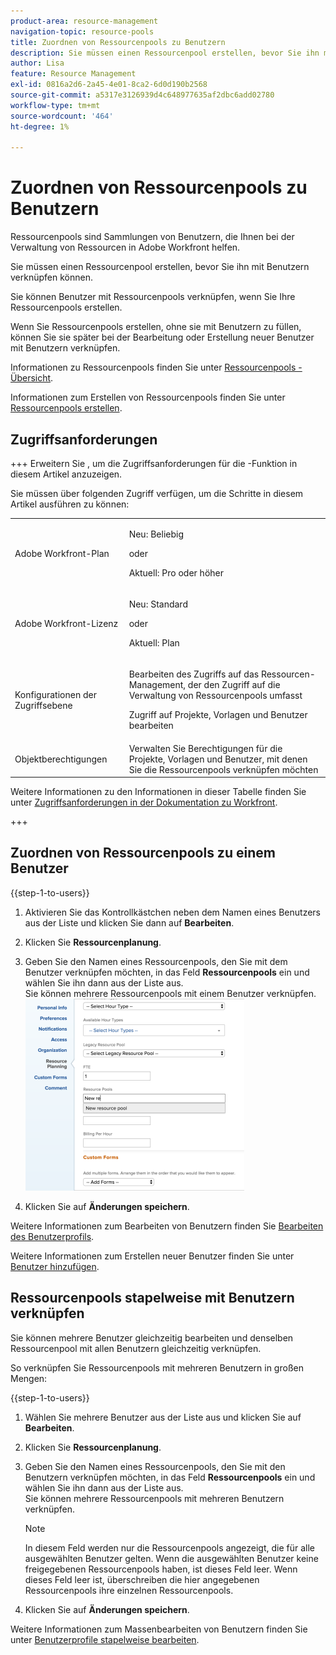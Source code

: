 ```yaml
---
product-area: resource-management
navigation-topic: resource-pools
title: Zuordnen von Ressourcenpools zu Benutzern
description: Sie müssen einen Ressourcenpool erstellen, bevor Sie ihn mit Benutzern verknüpfen können. Sie können Benutzer mit Ressourcenpools verknüpfen, wenn Sie Ihre Ressourcenpools erstellen.
author: Lisa
feature: Resource Management
exl-id: 0816a2d6-2a45-4e01-8ca2-6d0d190b2568
source-git-commit: a5317e3126939d4c648977635af2dbc6add02780
workflow-type: tm+mt
source-wordcount: '464'
ht-degree: 1%

---
```


# Zuordnen von Ressourcenpools zu Benutzern

<!--
<p data-mc-conditions="QuicksilverOrClassic.Draft mode">(NOTE: The info about how to add resource pools to users, are duplicated from the articles listed in those sections (Creating Users, etc). I decided to keep the steps here because those articles are too long to rummage through for updating just this one field.)</p>
-->

Ressourcenpools sind Sammlungen von Benutzern, die Ihnen bei der Verwaltung von Ressourcen in Adobe Workfront helfen.

Sie müssen einen Ressourcenpool erstellen, bevor Sie ihn mit Benutzern verknüpfen können.

Sie können Benutzer mit Ressourcenpools verknüpfen, wenn Sie Ihre Ressourcenpools erstellen.

Wenn Sie Ressourcenpools erstellen, ohne sie mit Benutzern zu füllen, können Sie sie später bei der Bearbeitung oder Erstellung neuer Benutzer mit Benutzern verknüpfen.

Informationen zu Ressourcenpools finden Sie unter [Ressourcenpools - Übersicht](../../../resource-mgmt/resource-planning/resource-pools/work-with-resource-pools.md).

Informationen zum Erstellen von Ressourcenpools finden Sie unter [Ressourcenpools erstellen](../../../resource-mgmt/resource-planning/resource-pools/create-resource-pools.md).

## Zugriffsanforderungen

+++ Erweitern Sie , um die Zugriffsanforderungen für die -Funktion in diesem Artikel anzuzeigen.

Sie müssen über folgenden Zugriff verfügen, um die Schritte in diesem Artikel ausführen zu können:

<table style="table-layout:auto"> 
 <col> 
 <col> 
 <tbody> 
  <tr> 
   <td role="rowheader">Adobe Workfront-Plan</td> 
   <td><p>Neu: Beliebig</p>
       <p>oder</p>
       <p>Aktuell: Pro oder höher</p> </td> 
  </tr> 
  <tr> 
   <td role="rowheader">Adobe Workfront-Lizenz</td> 
   <td><p>Neu: Standard</p>
       <p>oder</p>
       <p>Aktuell: Plan</p></td>
  </tr> 
  <tr> 
   <td role="rowheader">Konfigurationen der Zugriffsebene</td> 
   <td> <p>Bearbeiten des Zugriffs auf das Ressourcen-Management, der den Zugriff auf die Verwaltung von Ressourcenpools umfasst</p> <p>Zugriff auf Projekte, Vorlagen und Benutzer bearbeiten</p></td> 
  </tr> 
  <tr data-mc-conditions=""> 
   <td role="rowheader">Objektberechtigungen</td> 
   <td>Verwalten Sie Berechtigungen für die Projekte, Vorlagen und Benutzer, mit denen Sie die Ressourcenpools verknüpfen möchten</td> 
  </tr> 
 </tbody> 
</table>

Weitere Informationen zu den Informationen in dieser Tabelle finden Sie unter [Zugriffsanforderungen in der Dokumentation zu Workfront](/help/quicksilver/administration-and-setup/add-users/access-levels-and-object-permissions/access-level-requirements-in-documentation.md).

+++

## Zuordnen von Ressourcenpools zu einem Benutzer

{{step-1-to-users}}

1. Aktivieren Sie das Kontrollkästchen neben dem Namen eines Benutzers aus der Liste und klicken Sie dann auf **Bearbeiten**.
1. Klicken Sie **Ressourcenplanung**.
1. Geben Sie den Namen eines Ressourcenpools, den Sie mit dem Benutzer verknüpfen möchten, in das Feld **Ressourcenpools** ein und wählen Sie ihn dann aus der Liste aus.\
   Sie können mehrere Ressourcenpools mit einem Benutzer verknüpfen.\
   ![add_resource_pool_to_user.png](assets/add-resource-pool-to-user-350x307.png)

1. Klicken Sie auf **Änderungen speichern**.

Weitere Informationen zum Bearbeiten von Benutzern finden Sie [Bearbeiten des Benutzerprofils](../../../administration-and-setup/add-users/create-and-manage-users/edit-a-users-profile.md).

Weitere Informationen zum Erstellen neuer Benutzer finden Sie unter [Benutzer hinzufügen](../../../administration-and-setup/add-users/create-and-manage-users/add-users.md).

## Ressourcenpools stapelweise mit Benutzern verknüpfen

Sie können mehrere Benutzer gleichzeitig bearbeiten und denselben Ressourcenpool mit allen Benutzern gleichzeitig verknüpfen.

So verknüpfen Sie Ressourcenpools mit mehreren Benutzern in großen Mengen:

{{step-1-to-users}}

1. Wählen Sie mehrere Benutzer aus der Liste aus und klicken Sie auf **Bearbeiten**.
1. Klicken Sie **Ressourcenplanung**.
1. Geben Sie den Namen eines Ressourcenpools, den Sie mit den Benutzern verknüpfen möchten, in das Feld **Ressourcenpools** ein und wählen Sie ihn dann aus der Liste aus.\
   Sie können mehrere Ressourcenpools mit mehreren Benutzern verknüpfen.

   >[!NOTE]
   >
   >In diesem Feld werden nur die Ressourcenpools angezeigt, die für alle ausgewählten Benutzer gelten. Wenn die ausgewählten Benutzer keine freigegebenen Ressourcenpools haben, ist dieses Feld leer. Wenn dieses Feld leer ist, überschreiben die hier angegebenen Ressourcenpools ihre einzelnen Ressourcenpools.

1. Klicken Sie auf **Änderungen speichern**.

Weitere Informationen zum Massenbearbeiten von Benutzern finden Sie unter [Benutzerprofile stapelweise bearbeiten](../../../administration-and-setup/add-users/create-and-manage-users/edit-user-profiles-in-bulk.md).
